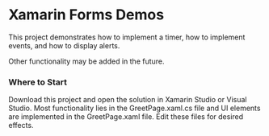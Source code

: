 # Xamarin Forms Demos

This project demonstrates how to implement a timer, how to implement events, and how to display alerts.

Other functionality may be added in the future.

### Where to Start
Download this project and open the solution in Xamarin Studio or Visual Studio.
Most functionality lies in the GreetPage.xaml.cs file and UI elements are implemented in the GreetPage.xaml file. Edit these files for desired effects.
